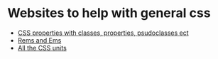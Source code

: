# Websites to help with general css

* [CSS properties with classes, properties, psudoclasses ect](https://developer.mozilla.org/en-US/docs/Web/CSS/Reference)
* [Rems and Ems](https://www.sitepoint.com/atoz-css-quick-tip-rem-em-values/)
* [All the CSS units](https://blog.alexdevero.com/css-units-ultimate-guide/)
